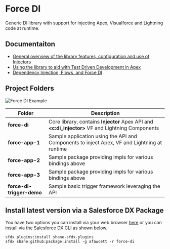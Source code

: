 # Force DI

Generic [DI](https://en.wikipedia.org/wiki/Dependency_injection) library with support for injecting Apex, Visualforce and Lightning code at runtime. 

Documentaiton
-------------
- [General overview of the library features, configuration and use of Injectors](https://andyinthecloud.com/2018/07/15/managing-dependency-injection-within-salesforce/)
- [Using the library to aid with Test Driven Development in Apex](https://andyinthecloud.com/2018/07/29/test-driven-development-mocking-and-force-di/)
- [Dependency Injection, Flows, and Force DI](https://douglascayers.com/2018/08/05/dependency-injection-flows-and-force-di/)

Project Folders
---------------

![Force DI Example](https://andrewfawcett.files.wordpress.com/2018/07/forcedi2.png)

| Folder | Description |
| ------ | ----------- |
| **force-di** | Core library, contains **Injector** Apex API and **<c:di_injector>** VF and Lightning Components |
| **force-app-1** | Sample application using the API and Components to inject Apex, VF and Lightning at runtime |
| **force-app-2** | Sample package providing impls for various bindings above |
| **force-app-3** | Sample package providing impls for various bindings above |
| **force-di-trigger-demo** | Sample basic trigger framework leveraging the API |

Install latest version via a Salesforce DX Package
--------------------------------------------------

You have two options you can install via your web browser [here](https://login.salesforce.com/packaging/installPackage.apexp?p0=04t1N000000Cr1fQAC) or you can install via the Salesforce DX CLI as shown below.

~~~~
sfdx plugins:install shane-sfdx-plugins
sfdx shane:github:package:install -g afawcett -r force-di
~~~~
